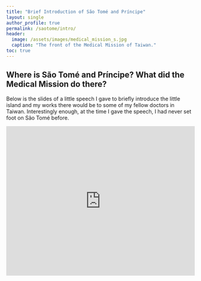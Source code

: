 ```yaml
---
title: "Brief Introduction of São Tomé and Príncipe"
layout: single
author_profile: true
permalink: /saotome/intro/
header:
  image: /assets/images/medical_mission_s.jpg
  caption: "The front of the Medical Mission of Taiwan."
toc: true
---
```


## Where is São Tomé and Príncipe? What did the Medical Mission do there?
Below is the slides of a little speech I gave to briefly introduce the little island and my works there would be to some of my fellow doctors in Taiwan. Interestingly enough, at the time I gave the speech, I had never set foot on São Tomé before.


<style>
.responsive-wrap iframe{ max-width: 100%;}
</style>
<div class="responsive-wrap">
	<iframe id="iframe_container" frameborder="0" webkitallowfullscreen="" mozallowfullscreen="" allowfullscreen="" allow="autoplay; fullscreen" width="550" height="400" src="https://prezi.com/embed/pmadw9sovca9/?bgcolor=ffffff&amp;lock_to_path=0&amp;autoplay=0&amp;autohide_ctrls=0&amp;landing_data=bHVZZmNaNDBIWnNjdEVENDRhZDFNZGNIUE43MHdLNWpsdFJLb2ZHanI0OFRkSWxNRUpxT0x4WEJFSU9PQmZCdkV3PT0&amp;landing_sign=Pm4jaVEvP22yp2o6DeK1IaPXWzhJb7XH8blJ674iK7I"></iframe>
</div>
